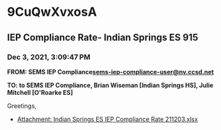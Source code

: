 # 9CuQwXvxosA
## IEP Compliance Rate- Indian Springs ES 915
### Dec 3, 2021, 3:09:47 PM
**FROM: SEMS IEP Compliance<sems-iep-compliance-user@nv.ccsd.net>**

**TO: to SEMS IEP Compliance, Brian Wiseman [Indian Springs HS], Julie Mitchell [O'Roarke ES]**


Greetings,  





* [Attachment: Indian Springs ES IEP Compliance Rate 211203.xlsx](9CuQwXvxosA-attachment-1.xlsx)
